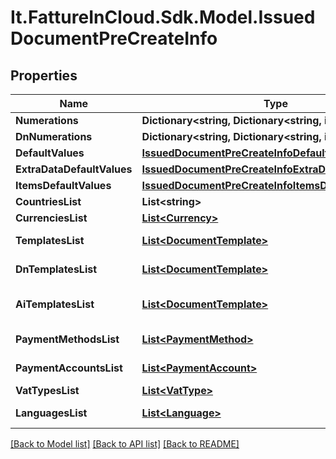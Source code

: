# It.FattureInCloud.Sdk.Model.IssuedDocumentPreCreateInfo

## Properties

Name | Type | Description | Notes
------------ | ------------- | ------------- | -------------
**Numerations** | **Dictionary&lt;string, Dictionary&lt;string, int&gt;&gt;** |  | [optional] 
**DnNumerations** | **Dictionary&lt;string, Dictionary&lt;string, int&gt;&gt;** |  | [optional] 
**DefaultValues** | [**IssuedDocumentPreCreateInfoDefaultValues**](IssuedDocumentPreCreateInfoDefaultValues.md) |  | [optional] 
**ExtraDataDefaultValues** | [**IssuedDocumentPreCreateInfoExtraDataDefaultValues**](IssuedDocumentPreCreateInfoExtraDataDefaultValues.md) |  | [optional] 
**ItemsDefaultValues** | [**IssuedDocumentPreCreateInfoItemsDefaultValues**](IssuedDocumentPreCreateInfoItemsDefaultValues.md) |  | [optional] 
**CountriesList** | **List&lt;string&gt;** | Countries list. | [optional] 
**CurrenciesList** | [**List&lt;Currency&gt;**](Currency.md) | Currencies list. | [optional] 
**TemplatesList** | [**List&lt;DocumentTemplate&gt;**](DocumentTemplate.md) | Document templates list. | [optional] 
**DnTemplatesList** | [**List&lt;DocumentTemplate&gt;**](DocumentTemplate.md) | Delivery note templates list. | [optional] 
**AiTemplatesList** | [**List&lt;DocumentTemplate&gt;**](DocumentTemplate.md) | Accompanying invoice templates list. | [optional] 
**PaymentMethodsList** | [**List&lt;PaymentMethod&gt;**](PaymentMethod.md) | Payment methods list. | [optional] 
**PaymentAccountsList** | [**List&lt;PaymentAccount&gt;**](PaymentAccount.md) | Payment accounts list. | [optional] 
**VatTypesList** | [**List&lt;VatType&gt;**](VatType.md) | Vat types list. | [optional] 
**LanguagesList** | [**List&lt;Language&gt;**](Language.md) | Languages list. | [optional] 

[[Back to Model list]](../README.md#documentation-for-models) [[Back to API list]](../README.md#documentation-for-api-endpoints) [[Back to README]](../README.md)

